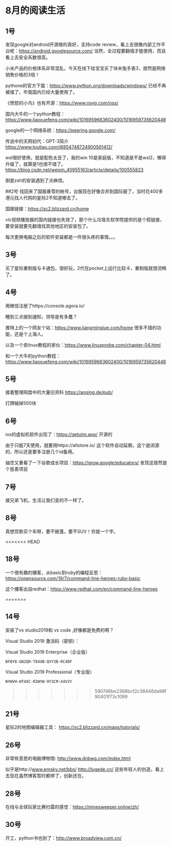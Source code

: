 # 8月的阅读生活

## 1号
发现google对android开源做的真好，支持code review，看上去很像内部工作平台呢：https://android.googlesource.com/
当然，全过程要翻墙才能使用，而且看上去安全系数很高。

小米产品的价格体系非常混乱，今天在线下给宝宝买了块米兔手表3，居然是网络销售价格的3倍！

pythone的官方下载：https://www.python.org/downloads/windows/ 已经不再被墙了，毕竟国内已经大量使用了。

《愤怒的小鸟》也有开源：https://www.rovio.com/oss/

国内大牛的一个python教程：https://www.liaoxuefeng.com/wiki/1016959663602400/1016959735620448

google的一个网络系统：https://peering.google.com/

传说中的天网初代：GPT-3简介 https://www.toutiao.com/i6854748724900561412/

wsl很好使用，就是配色太丑了，我的win 10是家庭版，不知道是不是wsl2，懒得升级了，就算是1也很不错了。https://blog.csdn.net/weixin_40955163/article/details/100555823

倒是zsh的安装遇到了点麻烦。

##2号
找回来了国服暴雪的帐号，台服现在好像合并到国际服了，当时花400多港元找人代购的星际2不知道哪去了。

国服链接：https://sc2.blizzard.cn/home

vlc视频播放器的国内链接也失效了，那个什么垃圾东软学院提供的是个假链接，要安装就要先翻墙找其他地区的安装包了。

每次更换电脑之后的软件安装都是一件很头疼的事情。。。

## 3号
买了星际重制版与卡通包，很好玩，2代在pocket上运行比较卡，重制版就很流畅了。

## 4号
用微信注册了https://console.agora.io/ 

睡到三点接到通知，领导是有多蠢？

推特上的一个网友个站：https://www.jiangmingjue.com/home
很多不错的功能，还是个上海人。

以及一个卖linux教程的家伙：https://www.linuxprobe.com/chapter-04.html

和一个大牛的python教程：https://www.liaoxuefeng.com/wiki/1016959663602400/1016959735620448

## 5号
接着整理网盘中的大量旧资料 https://anqing.de/pub/

打牌输掉500块

## 6号
ios的虚拟机软件出现了：https://getutm.app/ 开源的

由于只能7天使用，就要用https://altstore.io/ 这个软件自动延期，这个是闭源的，所以还是要多注册几个id备用。

抽空又重看了一下谷歌成长项目：https://grow.google/educators/ 发现这居然是个慈善项目

## 7号
接兄弟飞机，生活让我们变的不一样了。

## 8号
真想贷款买个车呀，要不敞篷，要不SUV！穷就一个字。

<<<<<<< HEAD
## 18号
一个很有趣的播客，从basic到ruby的编程反思：https://opensource.com/19/7/command-line-heroes-ruby-basic

这个播客出自redhat：https://www.redhat.com/en/command-line-heroes

=======
## 14号
安装了vs studio2019和 vs code ,好像都是免费的啊？

Visual Studio 2019 激活码（密钥）：

Visual Studio 2019 Enterprise（企业版）

    BF8Y8-GN2QH-T84XB-QVY3B-RC4DF

Visual Studio 2019 Professional（专业版）

    NYWVH-HT4XC-R2WYW-9Y3CM-X4V3Y
>>>>>>> 590746be2368bcf2c38446da98f90401f73c1099


## 21号
星际2的地图编辑器工具： https://sc2.blizzard.cn/maps/tutorials/

## 26号
非常有意思的电脑博物馆:  http://www.dnbwg.com/index.html

似乎是http://www.emsky.net/bbs/ http://lugede.cn/ 这些年轻人的创造，看上去现在虽然博客暂时都停了，创新还在。

## 28号
在线与全球玩家比赛扫雷的感觉：https://minesweeper.online/zh/

## 30号
开工，python书也到了：http://www.broadview.com.cn/ 